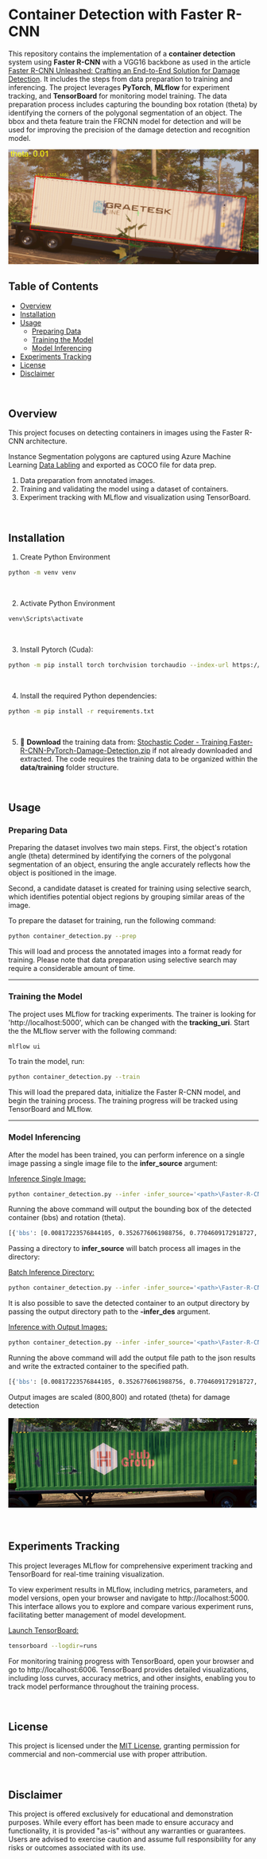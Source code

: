 
# Container Detection with Faster R-CNN

This repository contains the implementation of a **container detection** system using **Faster R-CNN** with a VGG16 backbone as used in the article [Faster R-CNN Unleashed: Crafting an End-to-End Solution for Damage Detection](https://stochasticcoder.com/2023/11/20/faster-r-cnn-unleashed-crafting-an-end-to-end-solution-for-damage-detection/). It includes the steps from data preparation to training and inferencing. The project leverages **PyTorch**, **MLflow** for experiment tracking, and **TensorBoard** for monitoring model training. The data preparation process includes capturing the bounding box rotation (theta) by identifying the corners of the polygonal segmentation of an object. The bbox and theta feature train the FRCNN model for detection and will be used for improving the precision of the damage detection and recognition model.


![detected](../images/img1.png)

## Table of Contents

- [Overview](#overview)
- [Installation](#installation)
- [Usage](#usage)
  - [Preparing Data](#preparing-data)
  - [Training the Model](#training-the-model)
  - [Model Inferencing](#model-inferencing)
- [Experiments Tracking](#experiments-tracking)
- [License](#license)
- [Disclaimer](#disclaimer)

<br/>

## Overview

This project focuses on detecting containers in images using the Faster R-CNN architecture.

Instance Segmentation polygons are captured using Azure Machine Learning [Data Labling](https://learn.microsoft.com/en-us/azure/machine-learning/how-to-create-image-labeling-projects?view=azureml-api-2) and exported as COCO file for data prep.

1. Data preparation from annotated images.
2. Training and validating the model using a dataset of containers.
3. Experiment tracking with MLflow and visualization using TensorBoard.

<br/>

## Installation

1. Create Python Environment
```bash
python -m venv venv
```

<br/>

2. Activate Python Environment
```bash
venv\Scripts\activate
```

<br/>

3. Install Pytorch (Cuda):

```bash
python -m pip install torch torchvision torchaudio --index-url https://download.pytorch.org/whl/cu117
```

<br/>

4. Install the required Python dependencies:

```bash
python -m pip install -r requirements.txt
```
<br/>

5. :floppy_disk: **Download** the training data from: [Stochastic Coder - Training Faster-R-CNN-PyTorch-Damage-Detection.zip](https://stochasticcoder.com/wp-content/uploads/2024/09/Faster-R-CNN-PyTorch-Damage-Detection.zip) if not already downloaded and extracted. The code requires the training data to be organized within the **data/training** folder structure.

<br/>

## Usage

### Preparing Data
Preparing the dataset involves two main steps. First, the object's rotation angle (theta) determined by identifying the corners of the polygonal segmentation of an object, ensuring the angle accurately reflects how the object is positioned in the image.

Second, a candidate dataset is created for training using selective search, which identifies potential object regions by grouping similar areas of the image.

To prepare the dataset for training, run the following command:

```bash
python container_detection.py --prep
```

This will load and process the annotated images into a format ready for training. Please note that data preparation using selective search may require a considerable amount of time.

---


### Training the Model

The project uses MLflow for tracking experiments. The trainer is looking for 'http://localhost:5000', which can be changed with the **tracking_uri**. Start the the MLflow server with the following command:


```bash
mlflow ui
```

To train the model, run:

```bash
python container_detection.py --train
```

This will load the prepared data, initialize the Faster R-CNN model, and begin the training process. The training progress will be tracked using TensorBoard and MLflow.

---

### Model Inferencing

After the model has been trained, you can perform inference on a single image passing a single image file to the **infer_source** argument:

<ins>Inference Single Image:</ins>

```bash
python container_detection.py --infer -infer_source='<path>\Faster-R-CNN-PyTorch-Damage-Detection\data\testing\captured_images\2_hill_02fd9905-e47d-4f4f-a8e7-c821d0f40685_15SN_2.png'
```

Running the above command will output the bounding box of the detected container (bbs) and rotation (theta).

```bash
[{'bbs': [0.00817223576844105, 0.3526776061988756, 0.7704609172918727, 0.6595895496029102], 'theta': -0.07999999821186066, 'image_path': '<path>\\Faster-R-CNN-PyTorch-Damage-Detection\\data\\testing\\captured_images\\2_hill_02fd9905-e47d-4f4f-a8e7-c821d0f40685_15SN_2.png'}]
```

Passing a directory to **infer_source** will batch process all images in the directory:

<ins>Batch Inference Directory:</ins>

```bash
python container_detection.py --infer -infer_source='<path>\Faster-R-CNN-PyTorch-Damage-Detection\data\testing\captured_images'
```

It is also possible to save the detected container to an output directory by passing the output directory path to the **-infer_des** argument.

<ins>Inference with Output Images:</ins>

```bash
python container_detection.py --infer -infer_source='<path>\Faster-R-CNN-PyTorch-Damage-Detection\data\testing\captured_images\2_hill_02fd9905-e47d-4f4f-a8e7-c821d0f40685_15SN_2.png' -infer_dest='<path>\Faster-R-CNN-PyTorch-Damage-Detection\data\testing\container_images'
```
Running the above command will add the output file path to the json results and write the extracted container to the specified path.

```bash
[{'bbs': [0.00817223576844105, 0.3526776061988756, 0.7704609172918727, 0.6595895496029102], 'theta': -0.07999999821186066, 'image_path': '<path>\\Faster-R-CNN-PyTorch-Damage-Detection\\data\\testing\\captured_images\\2_hill_02fd9905-e47d-4f4f-a8e7-c821d0f40685_15SN_2.png', 'output_file': '<path>\\Faster-R-CNN-PyTorch-Damage-Detection\\data\\testing\\container_images\\2_hill_02fd9905-e47d-4f4f-a8e7-c821d0f40685_15SN_2.png'}]
```

Output images are scaled (800,800) and rotated (theta) for damage detection

![extracted](../images/extracted_container.png)

<br/>

## Experiments Tracking

This project leverages MLflow for comprehensive experiment tracking and TensorBoard for real-time training visualization.

To view experiment results in MLflow, including metrics, parameters, and model versions, open your browser and navigate to http://localhost:5000. This interface allows you to explore and compare various experiment runs, facilitating better management of model development.

<ins>Launch TensorBoard:</ins>
```bash
tensorboard --logdir=runs
```

For monitoring training progress with TensorBoard, open your browser and go to http://localhost:6006. TensorBoard provides detailed visualizations, including loss curves, accuracy metrics, and other insights, enabling you to track model performance throughout the training process.

<br/>

## License
This project is licensed under the [MIT License](../LICENSE.md), granting permission for commercial and non-commercial use with proper attribution.

<br/>

## Disclaimer
This project is offered exclusively for educational and demonstration purposes. While every effort has been made to ensure accuracy and functionality, it is provided "as-is" without any warranties or guarantees. Users are advised to exercise caution and assume full responsibility for any risks or outcomes associated with its use.


